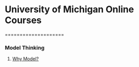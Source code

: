 # University of Michigan Online Courses
====================

### Model Thinking
1. [Why Model?](https://github.com/KartikTalwar/OnlineCourses/blob/master/University%20of%20Michigan/Model%20LThinking/01.%20Why%20Model.md)
